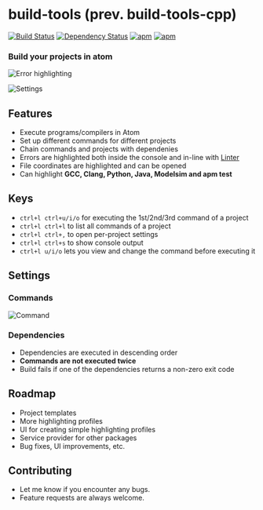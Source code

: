 build-tools (prev. build-tools-cpp)
===============
[![Build Status](https://travis-ci.org/deprint/build-tools-cpp.svg)](https://travis-ci.org/deprint/build-tools-cpp) [![Dependency Status](https://david-dm.org/deprint/build-tools-cpp.svg)](https://david-dm.org/deprint/build-tools-cpp) [![apm](https://img.shields.io/apm/dm/build-tools.svg)](https://github.com/deprint/build-tools-cpp) [![apm](https://img.shields.io/apm/v/build-tools.svg)](https://github.com/deprint/build-tools-cpp)

### Build your projects in atom
![Error highlighting](https://cloud.githubusercontent.com/assets/7817714/9097293/fe5026a0-3bc2-11e5-9893-04b866262e63.gif)

![Settings](https://cloud.githubusercontent.com/assets/7817714/9156632/1aa1876a-3ee1-11e5-9e95-8888a6ca433c.png)

## Features
* Execute programs/compilers in Atom
* Set up different commands for different projects
* Chain commands and projects with dependenies
* Errors are highlighted both inside the console and in-line with [Linter](https://github.com/AtomLinter/Linter)
* File coordinates are highlighted and can be opened
* Can highlight <b>GCC, Clang, Python, Java, Modelsim and apm test</b>

## Keys
* `ctrl+l ctrl+u/i/o` for executing the 1st/2nd/3rd command of a project
* `ctrl+l ctrl+l` to list all commands of a project
* `ctrl+l ctrl+,` to open per-project settings
* `ctrl+l ctrl+s` to show console output
* `ctrl+l u/i/o` lets you view and change the command before executing it

## Settings
### Commands
![Command](https://cloud.githubusercontent.com/assets/7817714/9272469/fea5afaa-4282-11e5-9640-3b56fbc57776.png)

### Dependencies
* Dependencies are executed in descending order
* <b>Commands are not executed twice</b>
* Build fails if one of the dependencies returns a non-zero exit code

## Roadmap
* Project templates
* More highlighting profiles
* UI for creating simple highlighting profiles
* Service provider for other packages
* Bug fixes, UI improvements, etc.

## Contributing
* Let me know if you encounter any bugs.
* Feature requests are always welcome.
